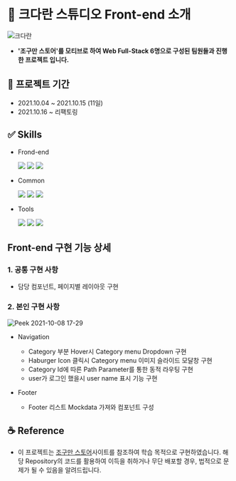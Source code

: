 # 🦖 크다란 스튜디오 Front-end 소개
![크다란](https://user-images.githubusercontent.com/87760409/137558624-5290cf93-db93-4d5f-8b24-00453ab28c64.png)

- **'조구만 스토어'를 모티브로 하여 Web Full-Stack 6명으로 구성된 팀원들과 진행한 프로젝트 입니다.**

## 📅 프로젝트 기간

- 2021.10.04 ~ 2021.10.15 (11일)
- 2021.10.16 ~ 리팩토링

## ✅ Skills

- Frond-end

  ![](https://img.shields.io/badge/-React-%2361DAFB?style=flat&logo=react&logoColor=black) ![](https://img.shields.io/badge/-React%20Router-%23CA4245?style=flat&logo=reactrouter&logoColor=white) ![](https://img.shields.io/badge/-Javascript-%23F7DF1E?style=flat&logo=javascript&logoColor=white) 
  
- Common


  ![](https://img.shields.io/badge/-Git-%23F05032?style=flat&logo=git&logoColor=white) ![](https://img.shields.io/badge/-Eslint-%234B32C3?style=flat&logo=eslint&logoColor=white) ![](https://img.shields.io/badge/-Prettier-%23F7B93E?style=flat&logo=prettier&logoColor=white)

- Tools


  ![](https://img.shields.io/badge/-GitHub-%23000000??style=flat&logo=github&logoColor=white) ![](https://img.shields.io/badge/-Slack-%234A154B??style=flat&logo=slack&logoColor=white) ![](https://img.shields.io/badge/-Postman-%23FF6C37??style=flat&logo=postman&logoColor=white) 


## Front-end 구현 기능 상세
### 1. 공통 구현 사항
- 담당 컴포넌트, 페이지별 레이아웃 구현

### 2. 본인 구현 사항

![Peek 2021-10-08 17-29](https://user-images.githubusercontent.com/87700801/147833808-e9af9865-b166-4a19-9856-f1702d06c2c6.gif)

 - Navigation
   - Category 부분 Hover시 Category menu Dropdown 구현
   - Haburger Icon 클릭시 Category menu 이미지 슬라이드 모달창 구현
   - Category Id에 따른 Path Parameter를 통한 동적 라우팅 구현
   - user가 로그인 했을시 user name 표시 기능 구현
 
 - Footer
    - Footer 리스트 Mockdata 가져와 컴포넌트 구성

## ☕️ Reference

- 이 프로젝트는 [조구만 스토어](http://www.jogumanstore.com)사이트를 참조하여 학습 목적으로 구현하였습니다. 해당 Repository의 코드를 활용하여 이득을 취하거나 무단 배포할 경우, 법적으로 문제가 될 수 있음을 알려드립니다.
